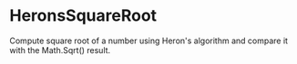 # HeronsSquareRoot
Compute square root of a number using Heron's algorithm and compare it with the Math.Sqrt() result.
